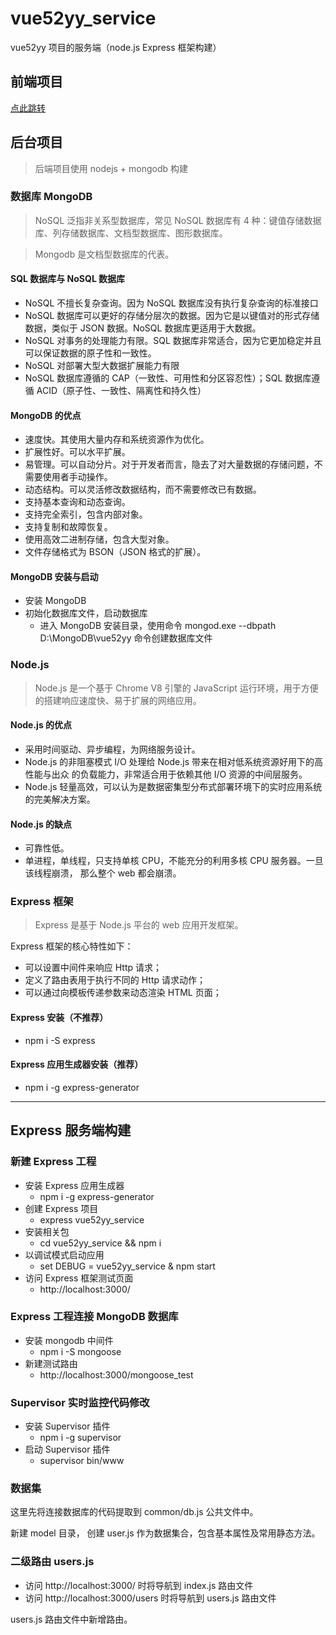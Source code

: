# vue52yy_service
vue52yy 项目的服务端（node.js Express 框架构建）

## 前端项目

[点此跳转](https://github.com/AmbroseCdMeng/vue52yy)

## 后台项目

> 后端项目使用 nodejs + mongodb 构建

### 数据库 MongoDB

> NoSQL 泛指非关系型数据库，常见 NoSQL 数据库有 4 种：键值存储数据库、列存储数据库、文档型数据库、图形数据库。

> Mongodb 是文档型数据库的代表。

#### SQL 数据库与 NoSQL 数据库
- NoSQL 不擅长复杂查询。因为 NoSQL 数据库没有执行复杂查询的标准接口
- NoSQL 数据库可以更好的存储分层次的数据。因为它是以键值对的形式存储数据，类似于 JSON 数据。NoSQL 数据库更适用于大数据。
- NoSQL 对事务的处理能力有限。SQL 数据库非常适合，因为它更加稳定并且可以保证数据的原子性和一致性。
- NoSQL 对部署大型大数据扩展能力有限
- NoSQL 数据库遵循的 CAP（一致性、可用性和分区容忍性）；SQL 数据库遵循 ACID（原子性、一致性、隔离性和持久性）

#### MongoDB 的优点
- 速度快。其使用大量内存和系统资源作为优化。
- 扩展性好。可以水平扩展。
- 易管理。可以自动分片。对于开发者而言，隐去了对大量数据的存储问题，不需要使用者手动操作。
- 动态结构。可以灵活修改数据结构，而不需要修改已有数据。
- 支持基本查询和动态查询。
- 支持完全索引，包含内部对象。
- 支持复制和故障恢复。
- 使用高效二进制存储，包含大型对象。
- 文件存储格式为 BSON（JSON 格式的扩展）。

#### MongoDB 安装与启动
- 安装 MongoDB
- 初始化数据库文件，启动数据库
    - 进入 MongoDB 安装目录，使用命令 mongod.exe --dbpath D:\MongoDB\vue52yy 命令创建数据库文件

### Node.js

> Node.js 是一个基于 Chrome V8 引擎的 JavaScript 运行环境，用于方便的搭建响应速度快、易于扩展的网络应用。

#### Node.js 的优点
- 采用时间驱动、异步编程，为网络服务设计。
- Node.js 的非阻塞模式 I/O 处理给 Node.js 带来在相对低系统资源好用下的高性能与出众
的负载能力，非常适合用于依赖其他 I/O 资源的中间层服务。
- Node.js 轻量高效，可以认为是数据密集型分布式部署环境下的实时应用系统的完美解决方案。

#### Node.js 的缺点
- 可靠性低。
- 单进程，单线程，只支持单核 CPU，不能充分的利用多核 CPU 服务器。一旦该线程崩溃， 那么整个 web 都会崩溃。

### Express 框架

> Express 是基于 Node.js 平台的 web 应用开发框架。

Express 框架的核心特性如下：
- 可以设置中间件来响应 Http 请求；
- 定义了路由表用于执行不同的 Http 请求动作；
- 可以通过向模板传递参数来动态渲染 HTML 页面；

#### Express 安装（不推荐）
- npm i -S express

#### Express 应用生成器安装（推荐）
- npm i -g express-generator

***

## Express 服务端构建

### 新建 Express 工程
- 安装 Express 应用生成器
    - npm i -g express-generator
- 创建 Express 项目
    - express vue52yy_service
- 安装相关包
    - cd vue52yy_service && npm i
- 以调试模式启动应用
    - set DEBUG = vue52yy_service & npm start
- 访问 Express 框架测试页面
    - http://localhost:3000/
    
### Express 工程连接 MongoDB 数据库

- 安装 mongodb 中间件
    - npm i -S mongoose
- 新建测试路由
    - http://localhost:3000/mongoose_test
    
### Supervisor 实时监控代码修改

- 安装 Supervisor 插件
    - npm i -g supervisor
- 启动 Supervisor 插件
    - supervisor bin/www

### 数据集
这里先将连接数据库的代码提取到 common/db.js 公共文件中。

新建 model 目录， 创建 user.js 作为数据集合，包含基本属性及常用静态方法。
    
### 二级路由 users.js

- 访问 http://localhost:3000/ 时将导航到 index.js 路由文件
- 访问 http://localhost:3000/users 时将导航到 users.js 路由文件

users.js 路由文件中新增路由。